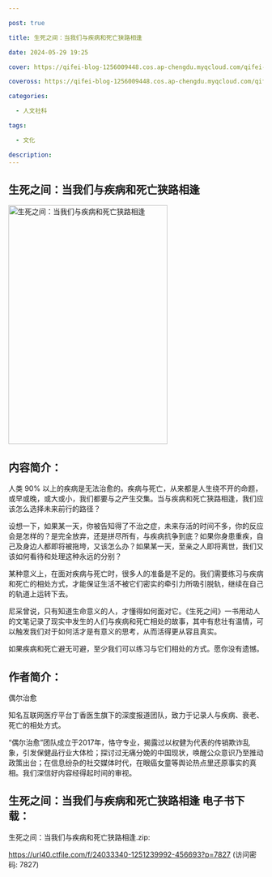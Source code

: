 ```yaml
---

post: true

title: 生死之间：当我们与疾病和死亡狭路相逢

date: 2024-05-29 19:25

cover: https://qifei-blog-1256009448.cos.ap-chengdu.myqcloud.com/qifei-blog/650e2e45c458853aefb776ac.jpg

coveross: https://qifei-blog-1256009448.cos.ap-chengdu.myqcloud.com/qifei-blog/650e2e45c458853aefb776ac.jpg

categories:

  - 人文社科

tags:

  - 文化

description:
---
```


## 生死之间：当我们与疾病和死亡狭路相逢
<img alt="生死之间：当我们与疾病和死亡狭路相逢 " class="aligncenter loaded" data-was-processed="true" decoding="async" fetchpriority="high" height="471" src="https://qifei-blog-1256009448.cos.ap-chengdu.myqcloud.com/qifei-blog/650e2e45c458853aefb776ac.jpg " style="cursor: zoom-in;" width="314"/>

## 内容简介：

人类 90% 以上的疾病是无法治愈的。疾病与死亡，从来都是人生绕不开的命题，或早或晚，或大或小，我们都要与之产生交集。当与疾病和死亡狭路相逢，我们应该怎么选择未来前行的路径？

设想一下，如果某一天，你被告知得了不治之症，未来存活的时间不多，你的反应会是怎样的？是完全放弃，还是拼尽所有，与疾病抗争到底？如果你身患重疾，自己及身边人都即将被拖垮，又该怎么办？如果某一天，至亲之人即将离世，我们又该如何看待和处理这种永远的分别？

某种意义上，在面对疾病与死亡时，很多人的准备是不足的。我们需要练习与疾病和死亡的相处方式，才能保证生活不被它们密实的牵引力所吸引脱轨，继续在自己的轨道上运转下去。

尼采曾说，只有知道生命意义的人，才懂得如何面对它。《生死之间》一书用动人的文笔记录了现实中发生的人们与疾病和死亡相处的故事，其中有悲壮有温情，可以触发我们对于如何活才是有意义的思考，从而活得更从容且真实。

如果疾病和死亡避无可避，至少我们可以练习与它们相处的方式。愿你没有遗憾。

## 作者简介：

偶尔治愈

知名互联网医疗平台丁香医生旗下的深度报道团队，致力于记录人与疾病、衰老、死亡的相处方式。

“偶尔治愈”团队成立于2017年，恪守专业，揭露过以权健为代表的传销欺诈乱象，引发保健品行业大体检；探讨过无痛分娩的中国现状，唤醒公众意识乃至推动政策出台；在信息纷杂的社交媒体时代，在眼癌女童等舆论热点里还原事实的真相。我们深信好内容经得起时间的审视。

## 生死之间：当我们与疾病和死亡狭路相逢 电子书下载：

生死之间：当我们与疾病和死亡狭路相逢.zip: 

https://url40.ctfile.com/f/24033340-1251239992-456693?p=7827 (访问密码: 7827)
